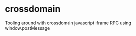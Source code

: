 crossdomain
===========

Tooling around with crossdomain javascript iframe RPC using window.postMessage

